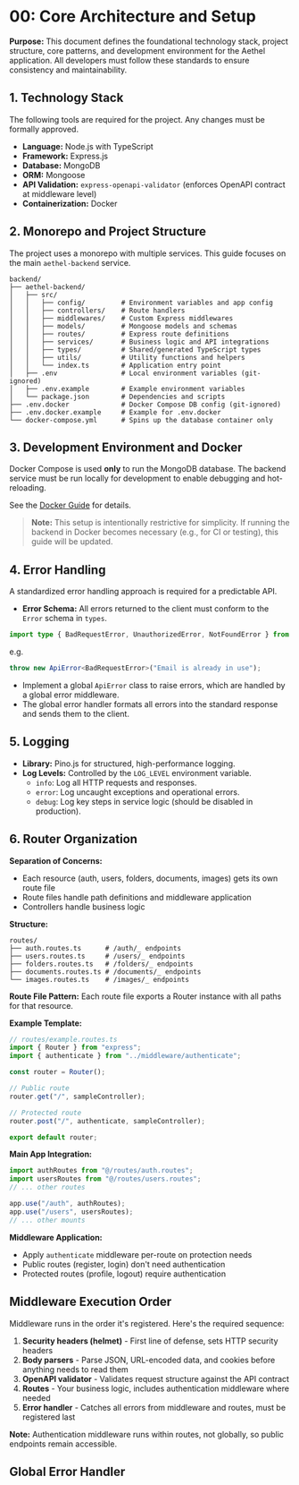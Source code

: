 # 00: Core Architecture and Setup

**Purpose:** This document defines the foundational technology stack, project structure, core patterns, and development environment for the Aethel application. All developers must follow these standards to ensure consistency and maintainability.

## 1. Technology Stack

The following tools are required for the project. Any changes must be formally approved.

- **Language:** Node.js with TypeScript
- **Framework:** Express.js
- **Database:** MongoDB
- **ORM:** Mongoose
- **API Validation:** `express-openapi-validator` (enforces OpenAPI contract at middleware level)
- **Containerization:** Docker

## 2. Monorepo and Project Structure

The project uses a monorepo with multiple services. This guide focuses on the main `aethel-backend` service.

```
backend/
├── aethel-backend/
│   ├── src/
│   │   ├── config/         # Environment variables and app config
│   │   ├── controllers/    # Route handlers
│   │   ├── middlewares/    # Custom Express middlewares
│   │   ├── models/         # Mongoose models and schemas
│   │   ├── routes/         # Express route definitions
│   │   ├── services/       # Business logic and API integrations
│   │   ├── types/          # Shared/generated TypeScript types
│   │   ├── utils/          # Utility functions and helpers
│   │   └── index.ts        # Application entry point
│   ├── .env                # Local environment variables (git-ignored)
│   ├── .env.example        # Example environment variables
│   └── package.json        # Dependencies and scripts
├── .env.docker             # Docker Compose DB config (git-ignored)
├── .env.docker.example     # Example for .env.docker
└── docker-compose.yml      # Spins up the database container only
```

## 3. Development Environment and Docker

Docker Compose is used **only** to run the MongoDB database. The backend service must be run locally for development to enable debugging and hot-reloading.

See the [Docker Guide](../../backend/docker-guide.md) for details.

> **Note:** This setup is intentionally restrictive for simplicity. If running the backend in Docker becomes necessary (e.g., for CI or testing), this guide will be updated.

## 4. Error Handling

A standardized error handling approach is required for a predictable API.

- **Error Schema:** All errors returned to the client must conform to the `Error` schema in `types`.

```ts
import type { BadRequestError, UnauthorizedError, NotFoundError } from "@/types";
```

e.g.

```ts
throw new ApiError<BadRequestError>("Email is already in use");
```

- Implement a global `ApiError` class to raise errors, which are handled by a global error middleware.
- The global error handler formats all errors into the standard response and sends them to the client.

## 5. Logging

- **Library:** Pino.js for structured, high-performance logging.
- **Log Levels:** Controlled by the `LOG_LEVEL` environment variable.
  - `info`: Log all HTTP requests and responses.
  - `error`: Log uncaught exceptions and operational errors.
  - `debug`: Log key steps in service logic (should be disabled in production).

## 6. Router Organization

**Separation of Concerns:**

- Each resource (auth, users, folders, documents, images) gets its own route file
- Route files handle path definitions and middleware application
- Controllers handle business logic

**Structure:**

```text
routes/
├── auth.routes.ts      # /auth/_ endpoints
├── users.routes.ts     # /users/_ endpoints
├── folders.routes.ts   # /folders/_ endpoints
├── documents.routes.ts # /documents/_ endpoints
└── images.routes.ts    # /images/_ endpoints
```

**Route File Pattern:**
Each route file exports a Router instance with all paths for that resource.

**Example Template:**

```ts
// routes/example.routes.ts
import { Router } from "express";
import { authenticate } from "../middleware/authenticate";

const router = Router();

// Public route
router.get("/", sampleController);

// Protected route
router.post("/", authenticate, sampleController);

export default router;
```

**Main App Integration:**

```ts
import authRoutes from "@/routes/auth.routes";
import usersRoutes from "@/routes/users.routes";
// ... other routes

app.use("/auth", authRoutes);
app.use("/users", usersRoutes);
// ... other mounts
```

**Middleware Application:**

- Apply `authenticate` middleware per-route on protection needs
- Public routes (register, login) don't need authentication
- Protected routes (profile, logout) require authentication

## Middleware Execution Order

Middleware runs in the order it's registered. Here's the required sequence:

1. **Security headers (helmet)** - First line of defense, sets HTTP security headers
2. **Body parsers** - Parse JSON, URL-encoded data, and cookies before anything needs to read them
3. **OpenAPI validator** - Validates request structure against the API contract
4. **Routes** - Your business logic, includes authentication middleware where needed
5. **Error handler** - Catches all errors from middleware and routes, must be registered last

**Note:** Authentication middleware runs within routes, not globally, so public endpoints remain accessible.

## Global Error Handler
